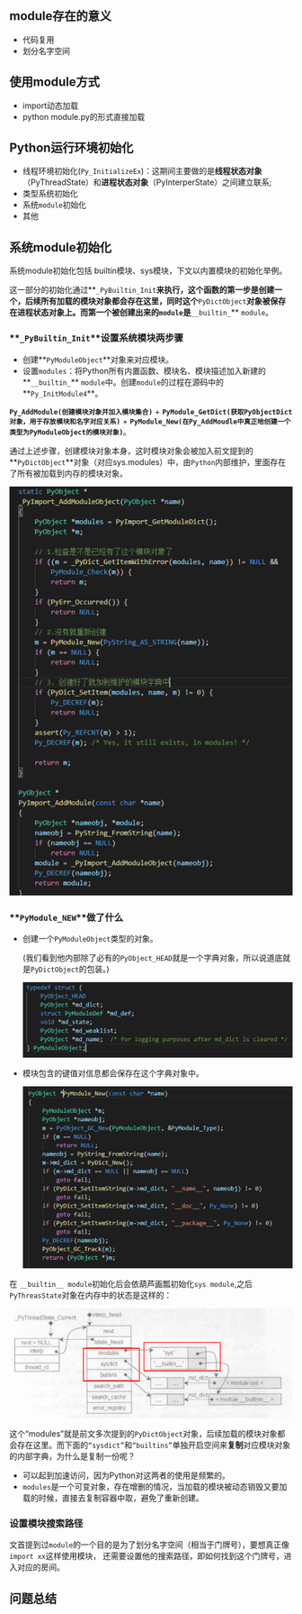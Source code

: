 ## module存在的意义

- 代码复用
- 划分名字空间

## 使用module方式

- import动态加载
- python module.py的形式直接加载

## Python运行环境初始化

- 线程环境初始化(`Py_InitializeEx`)：这期间主要做的是**线程状态对象**（PyThreadState）和**进程状态对象**（PyInterperState）之间建立联系; 
- 类型系统初始化
- 系统`module`初始化
- 其他

## 系统module初始化

系统module初始化包括 builtin模块、sys模块，下文以内置模块的初始化举例。

这一部分的初始化通过**`_PyBuiltin_Init`**来执行，这个函数的第一步是创建一个，后续所有加载的模块对象都会存在这里，同时这个**`PyDictObject`**对象被保存在进程状态对象上。而第一个被创建出来的`module`是**`__builtin_`** `module`。

### **`_PyBuiltin_Init`**设置系统模块两步骤

- 创建**`PyModuleObject`**对象来对应模块。
- 设置`modules`：将Python所有内置函数、模块名、模块描述加入新建的**`__builtin_`** `module`中。创建`module`的过程在源码中的**`Py_InitModule4`**。

**`Py_AddModule(创建模块对象并加入模块集合)`** + **`PyModule_GetDict(获取PyObjectDict对象，用于存放模块和名字对应关系)`** + **`PyModule_New(在Py_AddMoudle中真正地创建一个类型为PyModuleObject的模块对象)`**。

通过上述步骤，创建模块对象本身，这时模块对象会被加入前文提到的**`PyDictObject`**对象（对应sys.modules）中，由`Python`内部维护，里面存在了所有被加载到内存的模块对象。

![1595653192420](img/PyImport_AddModule.png)

### **`PyModule_NEW`**做了什么

- 创建一个`PyModuleObject`类型的对象。

  (我们看到他内部除了必有的`PyObject_HEAD`就是一个字典对象，所以说道底就是`PyDictObject`的包装。)

  ![PyModuleObject](img/PyModuleObject.png)

- 模块包含的键值对信息都会保存在这个字典对象中。

  ![](img/PyModule_New.png)

在 `__builtin__ module`初始化后会依葫芦画瓢初始化`sys module`,之后 `PyThreasState`对象在内存中的状态是这样的：

![完成系统模块初始化](img/完成系统模块初始化.png)

这个“modules”就是前文多次提到的`PyDictObject`对象，后续加载的模块对象都会存在这里。而下面的`“sysdict”`和`“builtins”`单独开启空间来**复制**对应模块对象的内部字典，为什么是复制一份呢？

- 可以起到加速访问，因为Python对这两者的使用是频繁的。
- `modules`是一个可变对象，存在增删的情况，当加载的模块被动态销毁又要加载的时候，直接去复制容器中取，避免了重新创建。

### 设置模块搜索路径

文首提到过`module`的一个目的是为了划分名字空间（相当于门牌号），要想真正像`import xx`这样使用模块， 还需要设置他的搜索路径，即如何找到这个门牌号，进入对应的房间。

## 问题总结

